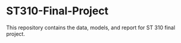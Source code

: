 # ST310-Final-Project
This repository contains the data, models, and report for ST 310 final project.
